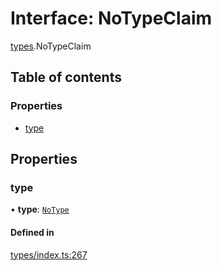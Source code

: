 # Interface: NoTypeClaim

[types](../wiki/types).NoTypeClaim

## Table of contents

### Properties

- [type](../wiki/types.NoTypeClaim#type)

## Properties

### type

• **type**: [`NoType`](../wiki/types.ClaimType#notype)

#### Defined in

[types/index.ts:267](https://github.com/PolymeshAssociation/polymesh-sdk/blob/07a4c5b0/src/types/index.ts#L267)
